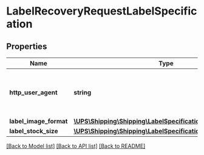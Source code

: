 # LabelRecoveryRequestLabelSpecification

## Properties
Name | Type | Description | Notes
------------ | ------------- | ------------- | -------------
**http_user_agent** | **string** | Browser HTTPUserAgent String. This is the preferred way of identifying GIF image type to be generated.  Required if &lt;Root node&gt;/ LabelSpecification/LabelImageFormat/Code &#x3D; Gif. Default to Mozilla/4.5 if this field is missing or has invalid value. | [optional] 
**label_image_format** | [**\UPS\Shipping\Shipping\LabelSpecificationLabelImageFormat**](LabelSpecificationLabelImageFormat.md) |  | [optional] 
**label_stock_size** | [**\UPS\Shipping\Shipping\LabelSpecificationLabelStockSize**](LabelSpecificationLabelStockSize.md) |  | [optional] 

[[Back to Model list]](../../README.md#documentation-for-models) [[Back to API list]](../../README.md#documentation-for-api-endpoints) [[Back to README]](../../README.md)

